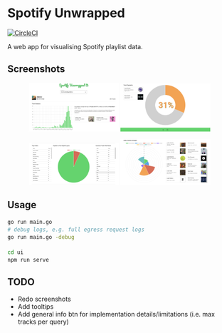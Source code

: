 # Spotify Unwrapped

[![CircleCI](https://dl.circleci.com/status-badge/img/gh/jemgunay/spotify-unwrapped/tree/main.svg?style=svg)](https://dl.circleci.com/status-badge/redirect/gh/jemgunay/spotify-unwrapped/tree/main)

A web app for visualising Spotify playlist data.

## Screenshots

<p align="center">
  <img src="screenshots/1.png" width="40%"/>
  <img src="screenshots/4.png" width="40%"/>
</p>
<p align="center">
  <img src="screenshots/2.png" width="40%"/>
  <img src="screenshots/3.png" width="40%"/>
</p>

## Usage

```bash
go run main.go
# debug logs, e.g. full egress request logs
go run main.go -debug

cd ui
npm run serve
```

## TODO

* Redo screenshots
* Add tooltips
* Add general info btn for implementation details/limitations (i.e. max tracks per query)